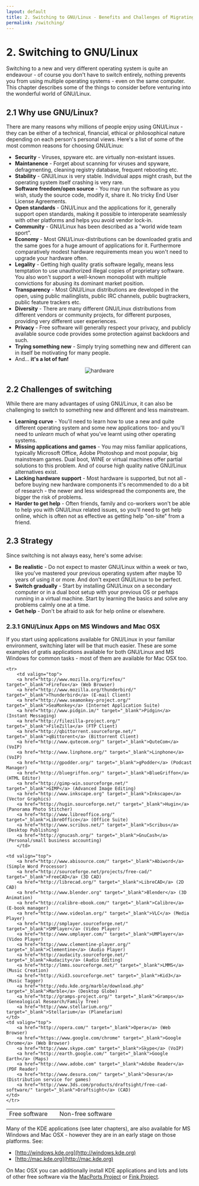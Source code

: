 ```yaml
---
layout: default
title: 2. Switching to GNU/Linux - Benefits and Challenges of Migrating to GNU/Linux
permalink: /switching/
---
```


# 2. Switching to GNU/Linux

Switching to a new and very different operating system is quite an endeavour - of course you don't have to switch entirely, nothing prevents you from using multiple operating systems - even on the same computer. This chapter describes some of the things to consider before venturing into the wonderful world of GNU/Linux.

## 2.1 Why use GNU/Linux?

There are many reasons why millions of people enjoy using GNU/Linux - they can be either of a technical, financial, ethical or philosophical nature depending on each person's personal views. Here's a list of some of the most common reasons for choosing GNU/Linux:

- **Security** - Viruses, spyware etc. are virtually non-existant issues.
- **Maintanence** - Forget about scanning for viruses and spyware, defragmenting, cleaning registry database, frequent rebooting etc.
- **Stability** - GNU/Linux is very stable. Individual apps might crash, but the operating system itself crashing is very rare.
- **Software freedom/open source** - You may run the software as you wish, study the source code, modify it, share it. No tricky End User License Agreements.
- **Open standards** -  GNU/Linux and the applications for it, generally support open standards, making it possible to interoperate seamlessly with other platforms and helps you avoid vendor lock-in.
- **Community** - GNU/Linux has been described as a "world wide team sport".
- **Economy** - Most GNU/Linux-distributions can be downloaded gratis and the same goes for a huge amount of applications for it. Furthermore comparatively modest hardware requirements mean you won't need to upgrade your hardware often.
- **Legality** - Getting high quality gratis software legally, means less temptation to use unauthorized illegal copies of proprietary software. You also won't support a well-known monopolist with multiple convictions for abusing its dominant market position.
- **Transparency** - Most GNU/Linux distributions are developed in the open, using public mailinglists, public IRC channels, public bugtrackers, public feature trackers etc.
- **Diversity** - There are many different GNU/Linux distributions from different vendors or community projects, for different purposes, providing very different user experiences.
- **Privacy** - Free software will generally respect your privacy, and publicly available source code provides some protection against backdoors and such.
- **Trying something new** - Simply trying something new and different can in itself be motivating for many people.
- And... **it's a lot of fun!**

<center><img src="{{  site.baseurl | append: '/images/pics/hardware.gif' | replace: '//', '/' }}" alt="hardware" /></center>

## 2.2 Challenges of switching

While there are many advantages of using GNU/Linux, it can also be challenging to switch to something new and different and less mainstream.

- **Learning curve** - You'll need to learn how to use a new and quite different operating system and some new applications too- and you'll need to *unlearn* much of what you've learnt using other operating systems.
- **Missing applications and games** - You may miss familiar applications, typically Microsoft Office, Adobe Photoshop and most popular, big mainstream games. Dual boot, WINE or virtual machines offer partial solutions to this problem. And of course high quality native GNU/Linux alternatives exist.
- **Lacking hardware support** - Most hardware is supported, but not all - before buying new hardware components it's recommended to do a bit of research - the newer and less widespread the components are, the bigger the risk of problems.
- **Harder to get help** - Often friends, family and co-workers won't be able to help you with GNU/Linux related issues, so you'll need to get help online, which is often not as effective as getting help "on-site" from a friend.

## 2.3 Strategy

Since switching is not always easy, here's some advise:

- **Be realistic** - Do not expect to master GNU/Linux within a week or two, like you've mastered your previous operating system after maybe 10 years of using it or more. And don't expect GNU/Linux to be perfect.
- **Switch gradually** - Start by installing GNU/Linux on a secondary computer or in a dual boot setup with your previous OS or perhaps running in a virtual machine. Start by learning the basics and solve any problems calmly one at a time.
- **Get help** - Don't be afraid to ask for help online or elsewhere.

### 2.3.1 GNU/Linux Apps on MS Windows and Mac OSX

If you start using applications available for GNU/Linux in your familiar environment, switching later will be that much easier. These are some examples of gratis applications available for both GNU/Linux and MS Windows for common tasks - most of them are available for Mac OSX too.

<table width="98%">
	<tr>
		<td class="lillebold">Free software</td>
		<td class="lillebold"></td>
		<td class="lillebold">Non-free software</td>
	</tr>

	<tr>
		<td valign="top">
		<a href="http://www.mozilla.org/firefox/" target="_blank">Firefox</a> (Web Browser)
		<a href="http://www.mozilla.org/thunderbird/" target="_blank">Thunderbird</a> (E-mail Client)
		<a href="http://www.seamonkey-project.org/" target="_blank">SeaMonkey</a> (Internet Application Suite)
		<a href="http://www.pidgin.im/" target="_blank">Pidgin</a> (Instant Messaging)
		<a href="http://filezilla-project.org/" target="_blank">FileZilla</a> (FTP Client)
		<a href="http://qbittorrent.sourceforge.net/" target="_blank">qBittorent</a> (Bittorrent Client)
		<a href="http://www.qutecom.org/" target="_blank">QuteCom</a> (VoIP)
		<a href="http://www.linphone.org/" target="_blank">Linphone</a> (VoIP)
		<a href="http://gpodder.org/" target="_blank">gPodder</a> (Podcast Manager)
		<a href="http://bluegriffon.org/" target="_blank">BlueGriffon</a> (HTML Editor)
		<a href="http://gimp-win.sourceforge.net/" target="_blank">GIMP</a> (Advanced Image Editing)
		<a href="http://www.inkscape.org" target="_blank">Inkscape</a> (Vector Graphics)
		<a href="http://hugin.sourceforge.net/" target="_blank">Hugin</a> (Panorama Photo Stitcher)
		<a href="http://www.libreoffice.org/" target="_blank">LibreOffice</a> (Office Suite)
		<a href="http://www.scribus.net/" target="_blank">Scribus</a> (Desktop Publishing)
		<a href="http://gnucash.org/" target="_blank">GnuCash</a> (Personal/small business accounting)
		</td>
	
	<td valign="top">
		<a href="http://www.abisource.com/" target="_blank">Abiword</a> (Simple Word Processor)
		<a href="http://sourceforge.net/projects/free-cad/" target="_blank">FreeCAD</a> (3D CAD)
		<a href="http://librecad.org/" target="_blank">LibreCAD</a> (2D CAD)
		<a href="http://www.blender.org" target="_blank">Blender</a> (3D Animation)
		<a href="http://calibre-ebook.com/" target="_blank">Calibre</a> (E-book manager)
		<a href="http://www.videolan.org/" target="_blank">VLC</a> (Media Player)
		<a href="http://smplayer.sourceforge.net/" target="_blank">SMPlayer</a> (Video Player)
		<a href="http://www.umplayer.com/" target="_blank">UMPlayer</a> (Video Player)
		<a href="http://www.clementine-player.org/" target="_blank">Clementine</a> (Audio Player)
		<a href="http://audacity.sourceforge.net/" target="_blank">Audacity</a> (Audio Editing)
		<a href="http://lmms.sourceforge.net/" target="_blank">LMMS</a> (Music Creation)
		<a href="http://kid3.sourceforge.net" target="_blank">Kid3</a> (Music Tagger)
		<a href="http://edu.kde.org/marble/download.php" target="_blank">Marble</a> (Desktop Globe)
		<a href="http://gramps-project.org/" target="_blank">Gramps</a> (Genealogical Research/Family Tree)
		<a href="http://www.stellarium.org/" target="_blank">Stellarium</a> (Planetarium)		
	</td>
	<td valign="top">
		<a href="http://opera.com/" target="_blank">Opera</a> (Web Browser)
		<a href="https://www.google.com/chrome" target="_blank">Google Chrome</a> (Web Browser)
		<a href="http://www.skype.com" target="_blank">Skype</a> (VoIP)
		<a href="http://earth.google.com/" target="_blank">Google Earth</a> (Maps)
		<a href="http://www.adobe.com" target="_blank">Adobe Reader</a> (PDF Reader)
		<a href="http://www.desura.com/" target="_blank">Desura</a> (Distribution service for games)
		<a href="http://www.3ds.com/products/draftsight/free-cad-software/" target="_blank">Draftsight</a> (CAD)
	</td>
	</tr>
</table>

Many of the KDE applications (see later chapters), are also available for MS Windows and Mac OSX - however they are in an early stage on those platforms. See:

- [http://windows.kde.org](http://windows.kde.org)
- [http://mac.kde.org](http://mac.kde.org)

On Mac OSX you can additionally install KDE applications and lots and lots of other free software via the [MacPorts Project](http://www.macports.org/) or [Fink Project](http://www.finkproject.org/).
